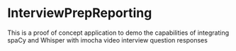 # InterviewPrepReporting

This is a proof of concept application to demo the capabilities of integrating spaCy and Whisper with imocha video interview question responses